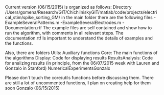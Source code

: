 Current version (06/15/2015) is organized as follows:
Directory
/Users/gomena/Research/GIT/ChichilniskyGIT/matlab/code/projects/electrical_stim/spike_sorting_GM/
in the main folder there are the following files
-ExampleSeveralPatterns.m
-ExampleSeveralElectrodes.m
-Documentation.rtf
The example files are self contained and show how to run the algorithm, with comments in all relevant steps. The documentation.rtf Is important to understand the details of examples and the functions.

Also, there are folders
Utils: Auxiliary functions
Core: The main functions of the algorithms
Display: Code for displaying results
ResultsAnalysis: Code for analizing results (in principle, from the 06/07/2015 week with Lauren and Gonzalo in Stanford)
NumericalExperimentsGonzalo

Please don't touch the core/utils functions before discussing them. There are still a lot of uncommented functions, I plan on creating help for them soon
Gonzalo (06/15/2015)

